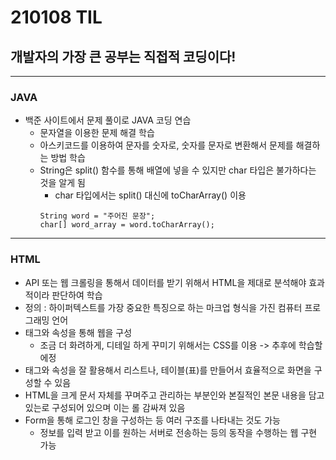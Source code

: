 # 210108 TIL
## 개발자의 가장 큰 공부는 직접적 코딩이다!
-------------------------------
### JAVA
  * 백준 사이트에서 문제 풀이로 JAVA 코딩 연습
    * 문자열을 이용한 문제 해결 학습
    * 아스키코드를 이용하여 문자를 숫자로, 숫자를 문자로 변환해서 문제를 해결하는 방법 학습
    * String은 split() 함수를 통해 배열에 넣을 수 있지만 char 타입은 불가하다는 것을 알게 됨
      * char 타입에서는 split() 대신에 toCharArray() 이용
      ```
      String word = "주어진 문장";
      char[] word_array = word.toCharArray();
      ```
----------------------------
### HTML
 * API 또는 웹 크롤링을 통해서 데이터를 받기 위해서 HTML을 제대로 분석해야 효과적이라 판단하여 학습
 * 정의 : 하이퍼텍스트를 가장 중요한 특징으로 하는 마크업 형식을 가진 컴퓨터 프로그래밍 언어
 * 태그와 속성을 통해 웹을 구성
   * 조금 더 화려하게, 디테일 하게 꾸미기 위해서는 CSS를 이용 -> 추후에 학습할 에정
 * 태그와 속성을 잘 활용해서 리스트나, 테이블(표)를 만들어서 효율적으로 화면을 구성할 수 있음
 * HTML을 크게 문서 자체를 꾸며주고 관리하는 부분인<head></head>와 본질적인 본문 내용을 담고 있는<body></body>로 구성되어 있으며 이는 <html></html>롤 감싸져 있음
 * Form을 통해 로그인 창을 구성하는 등 여러 구조를 나타내는 것도 가능
   * 정보를 입력 받고 이를 원하는 서버로 전송하는 등의 동작을 수행하는 웹 구현 가능
